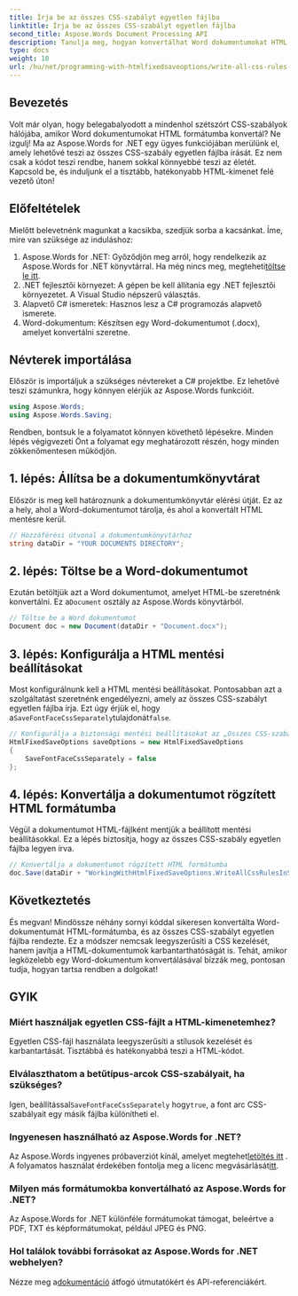 ```yaml
---
title: Írja be az összes CSS-szabályt egyetlen fájlba
linktitle: Írja be az összes CSS-szabályt egyetlen fájlba
second_title: Aspose.Words Document Processing API
description: Tanulja meg, hogyan konvertálhat Word dokumentumokat HTML formátumba az Aspose.Words for .NET használatával, az összes CSS-szabállyal egyetlen fájlban a tisztább kód és a könnyebb karbantartás érdekében.
type: docs
weight: 10
url: /hu/net/programming-with-htmlfixedsaveoptions/write-all-css-rules-in-single-file/
---
```

## Bevezetés

Volt már olyan, hogy belegabalyodott a mindenhol szétszórt CSS-szabályok hálójába, amikor Word dokumentumokat HTML formátumba konvertál? Ne izgulj! Ma az Aspose.Words for .NET egy ügyes funkciójában merülünk el, amely lehetővé teszi az összes CSS-szabály egyetlen fájlba írását. Ez nem csak a kódot teszi rendbe, hanem sokkal könnyebbé teszi az életét. Kapcsold be, és induljunk el a tisztább, hatékonyabb HTML-kimenet felé vezető úton!

## Előfeltételek

Mielőtt belevetnénk magunkat a kacsikba, szedjük sorba a kacsánkat. Íme, mire van szüksége az induláshoz:

1.  Aspose.Words for .NET: Győződjön meg arról, hogy rendelkezik az Aspose.Words for .NET könyvtárral. Ha még nincs meg, megteheti[töltse le itt](https://releases.aspose.com/words/net/).
2. .NET fejlesztői környezet: A gépen be kell állítania egy .NET fejlesztői környezetet. A Visual Studio népszerű választás.
3. Alapvető C# ismeretek: Hasznos lesz a C# programozás alapvető ismerete.
4. Word-dokumentum: Készítsen egy Word-dokumentumot (.docx), amelyet konvertálni szeretne.

## Névterek importálása

Először is importáljuk a szükséges névtereket a C# projektbe. Ez lehetővé teszi számunkra, hogy könnyen elérjük az Aspose.Words funkcióit.

```csharp
using Aspose.Words;
using Aspose.Words.Saving;
```

Rendben, bontsuk le a folyamatot könnyen követhető lépésekre. Minden lépés végigvezeti Önt a folyamat egy meghatározott részén, hogy minden zökkenőmentesen működjön.

## 1. lépés: Állítsa be a dokumentumkönyvtárat

Először is meg kell határoznunk a dokumentumkönyvtár elérési útját. Ez az a hely, ahol a Word-dokumentumot tárolja, és ahol a konvertált HTML mentésre kerül.

```csharp
// Hozzáférési útvonal a dokumentumkönyvtárhoz
string dataDir = "YOUR DOCUMENTS DIRECTORY";
```

## 2. lépés: Töltse be a Word-dokumentumot

 Ezután betöltjük azt a Word dokumentumot, amelyet HTML-be szeretnénk konvertálni. Ez a`Document` osztály az Aspose.Words könyvtárból.

```csharp
// Töltse be a Word dokumentumot
Document doc = new Document(dataDir + "Document.docx");
```

## 3. lépés: Konfigurálja a HTML mentési beállításokat

 Most konfigurálnunk kell a HTML mentési beállításokat. Pontosabban azt a szolgáltatást szeretnénk engedélyezni, amely az összes CSS-szabályt egyetlen fájlba írja. Ezt úgy érjük el, hogy a`SaveFontFaceCssSeparately`tulajdonát`false`.

```csharp
// Konfigurálja a biztonsági mentési beállításokat az „Összes CSS-szabály írása egy fájlba” funkcióval
HtmlFixedSaveOptions saveOptions = new HtmlFixedSaveOptions 
{ 
    SaveFontFaceCssSeparately = false 
};
```

## 4. lépés: Konvertálja a dokumentumot rögzített HTML formátumba

Végül a dokumentumot HTML-fájlként mentjük a beállított mentési beállításokkal. Ez a lépés biztosítja, hogy az összes CSS-szabály egyetlen fájlba legyen írva.

```csharp
// Konvertálja a dokumentumot rögzített HTML formátumba
doc.Save(dataDir + "WorkingWithHtmlFixedSaveOptions.WriteAllCssRulesInSingleFile.html", saveOptions);
```

## Következtetés

És megvan! Mindössze néhány sornyi kóddal sikeresen konvertálta Word-dokumentumát HTML-formátumba, és az összes CSS-szabályt egyetlen fájlba rendezte. Ez a módszer nemcsak leegyszerűsíti a CSS kezelését, hanem javítja a HTML-dokumentumok karbantarthatóságát is. Tehát, amikor legközelebb egy Word-dokumentum konvertálásával bízzák meg, pontosan tudja, hogyan tartsa rendben a dolgokat!

## GYIK

### Miért használjak egyetlen CSS-fájlt a HTML-kimenetemhez?
Egyetlen CSS-fájl használata leegyszerűsíti a stílusok kezelését és karbantartását. Tisztábbá és hatékonyabbá teszi a HTML-kódot.

### Elválaszthatom a betűtípus-arcok CSS-szabályait, ha szükséges?
 Igen, beállítással`SaveFontFaceCssSeparately` hogy`true`, a font arc CSS-szabályait egy másik fájlba különítheti el.

### Ingyenesen használható az Aspose.Words for .NET?
 Az Aspose.Words ingyenes próbaverziót kínál, amelyet megtehet[letöltés itt](https://releases.aspose.com/) . A folyamatos használat érdekében fontolja meg a licenc megvásárlását[itt](https://purchase.aspose.com/buy).

### Milyen más formátumokba konvertálható az Aspose.Words for .NET?
Az Aspose.Words for .NET különféle formátumokat támogat, beleértve a PDF, TXT és képformátumokat, például JPEG és PNG.

### Hol találok további forrásokat az Aspose.Words for .NET webhelyen?
 Nézze meg a[dokumentáció](https://reference.aspose.com/words/net/) átfogó útmutatókért és API-referenciákért.
